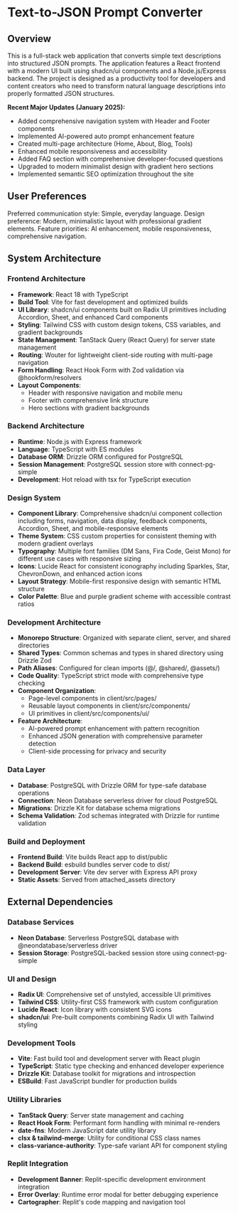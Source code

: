 # Text-to-JSON Prompt Converter

## Overview

This is a full-stack web application that converts simple text descriptions into structured JSON prompts. The application features a React frontend with a modern UI built using shadcn/ui components and a Node.js/Express backend. The project is designed as a productivity tool for developers and content creators who need to transform natural language descriptions into properly formatted JSON structures.

**Recent Major Updates (January 2025):**
- Added comprehensive navigation system with Header and Footer components
- Implemented AI-powered auto prompt enhancement feature
- Created multi-page architecture (Home, About, Blog, Tools)
- Enhanced mobile responsiveness and accessibility
- Added FAQ section with comprehensive developer-focused questions
- Upgraded to modern minimalist design with gradient hero sections
- Implemented semantic SEO optimization throughout the site

## User Preferences

Preferred communication style: Simple, everyday language.
Design preference: Modern, minimalistic layout with professional gradient elements.
Feature priorities: AI enhancement, mobile responsiveness, comprehensive navigation.

## System Architecture

### Frontend Architecture
- **Framework**: React 18 with TypeScript
- **Build Tool**: Vite for fast development and optimized builds
- **UI Library**: shadcn/ui components built on Radix UI primitives including Accordion, Sheet, and enhanced Card components
- **Styling**: Tailwind CSS with custom design tokens, CSS variables, and gradient backgrounds
- **State Management**: TanStack Query (React Query) for server state management
- **Routing**: Wouter for lightweight client-side routing with multi-page navigation
- **Form Handling**: React Hook Form with Zod validation via @hookform/resolvers
- **Layout Components**: 
  - Header with responsive navigation and mobile menu
  - Footer with comprehensive link structure
  - Hero sections with gradient backgrounds

### Backend Architecture
- **Runtime**: Node.js with Express framework
- **Language**: TypeScript with ES modules
- **Database ORM**: Drizzle ORM configured for PostgreSQL
- **Session Management**: PostgreSQL session store with connect-pg-simple
- **Development**: Hot reload with tsx for TypeScript execution

### Design System
- **Component Library**: Comprehensive shadcn/ui component collection including forms, navigation, data display, feedback components, Accordion, Sheet, and mobile-responsive elements
- **Theme System**: CSS custom properties for consistent theming with modern gradient overlays
- **Typography**: Multiple font families (DM Sans, Fira Code, Geist Mono) for different use cases with responsive sizing
- **Icons**: Lucide React for consistent iconography including Sparkles, Star, ChevronDown, and enhanced action icons
- **Layout Strategy**: Mobile-first responsive design with semantic HTML structure
- **Color Palette**: Blue and purple gradient scheme with accessible contrast ratios

### Development Architecture
- **Monorepo Structure**: Organized with separate client, server, and shared directories
- **Shared Types**: Common schemas and types in shared directory using Drizzle Zod
- **Path Aliases**: Configured for clean imports (@/, @shared/, @assets/)
- **Code Quality**: TypeScript strict mode with comprehensive type checking
- **Component Organization**: 
  - Page-level components in client/src/pages/
  - Reusable layout components in client/src/components/
  - UI primitives in client/src/components/ui/
- **Feature Architecture**:
  - AI-powered prompt enhancement with pattern recognition
  - Enhanced JSON generation with comprehensive parameter detection
  - Client-side processing for privacy and security

### Data Layer
- **Database**: PostgreSQL with Drizzle ORM for type-safe database operations
- **Connection**: Neon Database serverless driver for cloud PostgreSQL
- **Migrations**: Drizzle Kit for database schema migrations
- **Schema Validation**: Zod schemas integrated with Drizzle for runtime validation

### Build and Deployment
- **Frontend Build**: Vite builds React app to dist/public
- **Backend Build**: esbuild bundles server code to dist/
- **Development Server**: Vite dev server with Express API proxy
- **Static Assets**: Served from attached_assets directory

## External Dependencies

### Database Services
- **Neon Database**: Serverless PostgreSQL database with @neondatabase/serverless driver
- **Session Storage**: PostgreSQL-backed session store using connect-pg-simple

### UI and Design
- **Radix UI**: Comprehensive set of unstyled, accessible UI primitives
- **Tailwind CSS**: Utility-first CSS framework with custom configuration
- **Lucide React**: Icon library with consistent SVG icons
- **shadcn/ui**: Pre-built components combining Radix UI with Tailwind styling

### Development Tools
- **Vite**: Fast build tool and development server with React plugin
- **TypeScript**: Static type checking and enhanced developer experience
- **Drizzle Kit**: Database toolkit for migrations and introspection
- **ESBuild**: Fast JavaScript bundler for production builds

### Utility Libraries
- **TanStack Query**: Server state management and caching
- **React Hook Form**: Performant form handling with minimal re-renders
- **date-fns**: Modern JavaScript date utility library
- **clsx & tailwind-merge**: Utility for conditional CSS class names
- **class-variance-authority**: Type-safe variant API for component styling

### Replit Integration
- **Development Banner**: Replit-specific development environment integration
- **Error Overlay**: Runtime error modal for better debugging experience
- **Cartographer**: Replit's code mapping and navigation tool